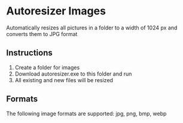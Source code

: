 # Autoresizer Images

Automatically resizes all pictures in a folder to a width of 1024 px and converts them to JPG format

## Instructions
1. Create a folder for images
2. Download autoresizer.exe to this folder and run
3. All existing and new files will be resized 

## Formats
The following image formats are supported: jpg, png, bmp, webp
